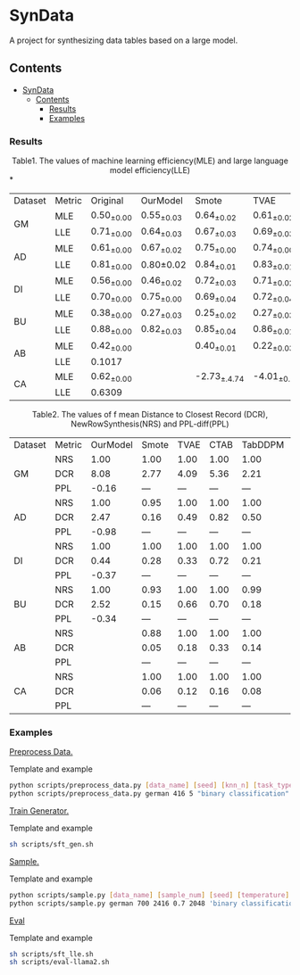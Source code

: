 # SynData

A project for synthesizing data tables based on a large model.

## Contents

- [SynData](#syndata)
  - [Contents](#contents)
    - [Results](#results)
    - [Examples](#examples)


### Results

<center>Table1. The values of machine learning efficiency(MLE) and large language model efficiency(LLE)</center>

<table>

  <tr>
  <td>Dataset</td>
  <td>Metric</td>
  <td>Original</td>
  <td>OurModel</td>
  <td>Smote</td>
  <td>TVAE</td>
  <td>CTAB</td>
  <td>TabDDPM</td>
  <td>TABSYN</td>
  <td>GReaT</td>
  <td>REaLTabFormer</td>
  




  </tr>

  <tr>
    <td rowspan="2">GM</td>
    <td>MLE</td>
    <td>0.50<sub>±0.00</sub></td>
    <td>0.55<sub>±0.03</sub></td>
    <td>0.64<sub>±0.02</sub></td>
    <td>0.61<sub>±0.02</sub></td>
    <td>0.57<sub>±0.02</sub></td>
    <td>0.64<sub>±0.01</sub></td>
    <td>0.63<sub>±0.02</sub></td>
    <td>0.44<sub>±0.03</sub></td>
    <td>0.65<sub>±0.01</sub></td>
  </tr>
  <tr>
    <td>LLE</td>
    <td>0.71<sub>±0.00</sub></td>
    <td>0.64<sub>±0.03</sub></td>
    <td>0.67<sub>±0.03</sub></td>
    <td>0.69<sub>±0.03</sub></td>
    <td>0.71<sub>±0.02</sub></td>
    <td>0.67<sub>±0.05</sub></td>
    <td>0.72<sub>±0.02</sub></td>
    <td>0.55<sub>±0.11</sub></td>
    <td>0.69<sub>±0.03</sub></td>
  </tr>

  <tr>
    <td rowspan="2">AD</td>
    <td>MLE</td>
    <td>0.61<sub>±0.00</sub></td>
    <td>0.67<sub>±0.02</sub></td>
    <td>0.75<sub>±0.00</sub></td>
    <td>0.74<sub>±0.00</sub></td>
    <td>0.73<sub>±0.01</sub></td>
    <td>0.74<sub>±0.00</sub></td>
    <td>0.73<sub>±0.01</sub></td>
    <td>0.73<sub>±0.01</sub></td>
    <td>0.76<sub>±0.00</sub></td>
    
  </tr>
  <tr>
    <td>LLE</td>
    <td>0.81<sub>±0.00</sub></td>
    <td>0.80<sub?>±0.02</sub></td>
    <td>0.84<sub>±0.01</sub></td>
    <td>0.83<sub>±0.01</sub></td>
    <td>0.83<sub>±0.00</sub></td>
    <td>0.83<sub>±0.00</sub></td>
    <td>0.81<sub>±0.02</sub></td>
    <td>0.82<sub>±0.02</sub></td>
    <td>0.85<sub>±0.00</sub></td>
  </tr>

  <tr>
    <td rowspan="2">DI</td>
    <td>MLE</td>
    <td>0.56<sub>±0.00</sub></td>
    <td>0.46<sub>±0.02</sub></td>
    <td>0.72<sub>±0.03</sub></td>
    <td>0.71<sub>±0.02</sub></td>
    <td>0.67<sub>±0.02</sub></td>
    <td>0.71<sub>±0.02</sub></td>
    <td>0.68<sub>±0.03</sub></td>
    <td>0.45<sub>±0.03</sub></td>
    <td>0.66<sub>±0.03</sub></td>
    
  </tr>
  <tr>
    <td>LLE</td>
    <td>0.70<sub>±0.00</sub></td>
    <td>0.75<sub>±0.00</sub></td>
    <td>0.69<sub>±0.04</sub></td>
    <td>0.72<sub>±0.04</sub></td>
    <td>0.62<sub>±0.09</sub></td>
    <td>0.72<sub>±0.03</sub></td>
    <td>0.77<sub>±0.01</sub></td>
    <td>0.71<sub>±0.03</sub></td>
    <td>0.70<sub>±0.04</sub></td>

  <tr>
    <td rowspan="2">BU</td>
    <td>MLE</td>
    <td>0.38<sub>±0.00</sub></td>
    <td>0.27<sub>±0.03</sub></td>
*   <td>0.25<sub>±0.02</sub></td>
    <td>0.27<sub>±0.03</sub></td>
    <td>0.26<sub>±0.01</sub></td>
    <td>0.27<sub>±0.01</sub></td>
    <td>0.26<sub>±0.01</sub></td>
    <td>0.24<sub>±0.03</sub></td>
    <td>0.26<sub>±0.00</sub></td>
    
  </tr>
  <tr>
    <td>LLE</td>
    <td>0.88<sub>±0.00</sub></td>
    <td>0.82<sub>±0.03</sub></td>
    <td>0.85<sub>±0.04</sub></td>
    <td>0.86<sub>±0.01</sub></td>
    <td>0.82<sub>±0.02</sub></td>
    <td>0.85<sub>±0.01</sub></td>
    <td>0.86<sub>±0.01</sub></td>
    <td>0.81<sub>±0.03</sub></td>
    <td>0.70<sub>±0.14</sub></td>
  </tr>

  <tr>
    <td rowspan="2">AB</td>
    <td>MLE</td>
    <td>0.42<sub>±0.00</sub></td>
    <td></td>
    <td>0.40<sub>±0.01</sub></td>
    <td>0.22<sub>±0.03</sub></td>
    <td>0.24<sub>±0.01</sub></td>
    <td>0.35<sub>±0.02</sub></td>
    <td>0.33<sub>±0.01</sub></td>
    <td></td>
    <td>0.33<sub>±0.02</sub></td>
    

  </tr>
  <tr>
    <td>LLE</td>
    <td>0.1017</td>
    <td></td>
    <td></td>
    <td></td>
    <td></td>
    <td></td>
    <td></td>
    <td></td>
    <td></td>

  <tr>
    <td rowspan="2">CA</td>
    <td>MLE</td>
    <td>0.62<sub>±0.00</sub></td>
    <td></td>
    <td>-2.73<sub>±.4.74</sub></sub></td>
    <td>-4.01<sub>±0.11</sub></td>
    <td>-5.02<sub>±0.58</sub></td>
    <td>0.63<sub>±0.00</sub></td>
    <td>0.60<sub>±0.01</sub></td>
    <td></td>
    <td>-2.0046<sub>±3.9868</sub></td>
    
  </tr>
  <tr>
    <td>LLE</td>
    <td>0.6309</td>
    <td></td>
    <td></td>
    <td></td>
    <td></td>
    <td></td>
    <td></td>
    <td></td>
    <td></td>
</table>


<center>Table2. The values of f mean Distance to Closest Record
(DCR), NewRowSynthesis(NRS) and PPL-diff(PPL)</center>

<table>

  <tr>
  <td>Dataset</td>
  <td>Metric</td>
  <td>OurModel</td>
  <td>Smote</td>
  <td>TVAE</td>
  <td>CTAB</td>
  <td>TabDDPM</td>
  <td>TABSYN</td>
  <td>GReaT</td>
  <td>REaLTabFormer</td>
  
  </tr>

  <tr>
    <td rowspan="3">GM</td>
    <td>NRS</td>
    <td>1.00</td>
    <td>1.00</td>
    <td>1.00</td>
    <td>1.00</td>
    <td>1.00</td>
    <td>1.00</td>
    <td>1.00</td>
    <td> 1.00</td>
  </tr>
  <tr>
    <td>DCR</td>
    <td>8.08</td>
    <td>2.77</td>
    <td>4.09</td>
    <td>5.36</td>
    <td>2.21</td>
    <td>3.98</td>
    <td>5.84</td>
    <td>4.60</td>
  </tr>
    <tr>
    <td>PPL</td>
    <td>-0.16</td>
    <td>—</td>
    <td>—</td>
    <td>—</td>
    <td>—</td>
    <td>—</td>
    <td>-2.14</td>
    <td>-22.04</td>
  </tr>

  <tr>
    <td rowspan="3">AD</td>
    <td>NRS</td>
    <td>1.00</td>
    <td>0.95</td>
    <td>1.00</td>
    <td>1.00</td>
    <td>1.00</td>
    <td>1.00</td>
    <td>1.00</td>
    <td>1.00</td>
  </tr>
  <tr>
    <td>DCR</td>
    <td>2.47</td>
    <td>0.16</td>
    <td>0.49</td>
    <td>0.82</td>
    <td>0.50</td>
    <td>0.86</td>
    <td>1.51</td>
    <td>0.57</td>
  </tr>
    <tr>
    <td>PPL</td>
    <td>-0.98</td>
    <td>—</td>
    <td>—</td>
    <td>—</td>
    <td>—</td>
    <td>—</td>
    <td>-0.67</td>
    <td>-163.71</td>
  </tr>
  <tr>
    <td rowspan="3">DI</td>
    <td>NRS</td>
    <td>1.00</td>
    <td>1.00</td>
    <td>1.00</td>
    <td>1.00</td>
    <td>1.00</td>
    <td>1.00</td>
    <td>1.00</td>
    <td>1.00</td>
  </tr>
  <tr>
    <td>DCR</td>
    <td>0.44</td>
    <td>0.28</td>
    <td>0.33</td>
    <td>0.72</td>
    <td>0.21</td>
    <td>1.37</td>
    <td>1.36</td>
    <td>0.36</td>
  </tr>
    <tr>
    <td>PPL</td>
    <td>-0.37</td>
    <td>—</td>
    <td>—</td>
    <td>—</td>
    <td>—</td>
    <td>—</td>
    <td>-0.44</td>
    <td>-42.46</td>
  </tr>

  <tr>
    <td rowspan="3">BU</td>
    <td>NRS</td>
    <td>1.00</td>
    <td>0.93</td>
    <td>1.00</td>
    <td>1.00</td>
    <td>0.99</td>
    <td>1.00</td>
    <td>1.00</td>
    <td>1.00</td>
  </tr>
  <tr>
    <td>DCR</td>
    <td>2.52</td>
    <td>0.15</td>
    <td>0.66</td>
    <td>0.70</td>
    <td>0.18</td>
    <td>1.38</td>
    <td>8.30</td>
    <td>0.38</td>
  </tr>
    <tr>
    <td>PPL</td>
    <td>-0.34</td>
    <td>—</td>
    <td>—</td>
    <td>—</td>
    <td>—</td>
    <td>—</td>
    <td>-2.22</td>
    <td></td>
  </tr>

  <tr>
    <td rowspan="3">AB</td>
    <td>NRS</td>
    <td></td>
    <td> 0.88</td>
    <td> 1.00</td>
    <td>1.00</td>
    <td>1.00</td>
    <td>1.00</td>
    <td></td>
    <td>1.00</td>
  </tr>
  <tr>
    <td>DCR</td>
    <td></td>
    <td>0.05</td>
    <td>0.18</td>
    <td>0.33</td>
    <td>0.14</td>
    <td>0.13</td>
    <td></td>
    <td>0.11</td>
  </tr>
    <tr>
    <td>PPL</td>
    <td></td>
    <td>—</td>
    <td>—</td>
    <td>—</td>
    <td>—</td>
    <td>—</td>
    <td></td>
    <td></td>
  </tr>

  <tr>
    <td rowspan="3">CA</td>
    <td>NRS</td>
    <td></td>
    <td>1.00</td>
    <td>1.00</td>
    <td>1.00</td>
    <td>1.00</td>
    <td>1.00</td>
    <td></td>
    <td>1.0000</td>
  </tr>
  <tr>
    <td>DCR</td>
    <td></td>
    <td>0.06</td>
    <td>0.12</td>
    <td>0.16</td>
    <td>0.08</td>
    <td>0.11</td>
    <td></td>
    <td>0.1011</td>
  </tr>
    <tr>
    <td>PPL</td>
    <td></td>
    <td>—</td>
    <td>—</td>
    <td>—</td>
    <td>—</td>
    <td>—</td>
    <td></td>
    <td></td>
  </tr>
</table>


### Examples

<ins>Preprocess Data.</ins>

Template and example

```bash
python scripts/preprocess_data.py [data_name] [seed] [knn_n] [task_type] [des] [re_format] [sample_num]
python scripts/preprocess_data.py german 416 5 "binary classification" "user credit scores" dict 700
```

<ins>Train Generator.</ins>

Template and example

```bash
sh scripts/sft_gen.sh
```

<ins>Sample.</ins>

Template and example

```bash
python scripts/sample.py [data_name] [sample_num] [seed] [temperature] [max_length] [task_type] [device]
python scripts/sample.py german 700 2416 0.7 2048 'binary classification' 'cuda:0'
```

<ins>Eval</ins>

Template and example

```bash
sh scripts/sft_lle.sh
sh scripts/eval-llama2.sh
```
